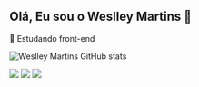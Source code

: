 ## Olá, Eu sou o Weslley Martins 👋

🌱 Estudando front-end

![Weslley Martins GitHub stats](https://github-readme-stats.vercel.app/api?username=weslleymartinss&show_icons=true&theme=dark)

   <div>
       <img src="https://img.shields.io/badge/HTML5-E34F26?style=for-the-badge&logo=html5&logoColor=white"> 
       <img src="https://img.shields.io/badge/CSS3-1572B6?style=for-the-badge&logo=css3&logoColor=white"> 
       <img src="https://img.shields.io/badge/JavaScript-323330?style=for-the-badge&logo=javascript&logoColor=F7DF1E"> 
       <div\>
